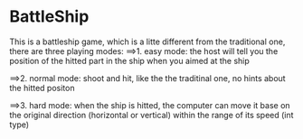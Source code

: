 BattleShip
==========
This is a battleship game, which is a litte different from the traditional one, there are three playing modes:
==>1. easy mode: the host will tell you the position of the hitted part in the ship when you aimed at the ship

==>2. normal mode: shoot and hit, like the the traditinal one, no hints about the hitted positon

==>3. hard mode: when the ship is hitted, the computer can move it base on the original direction (horizontal or vertical) within the range of its speed (int type) 
